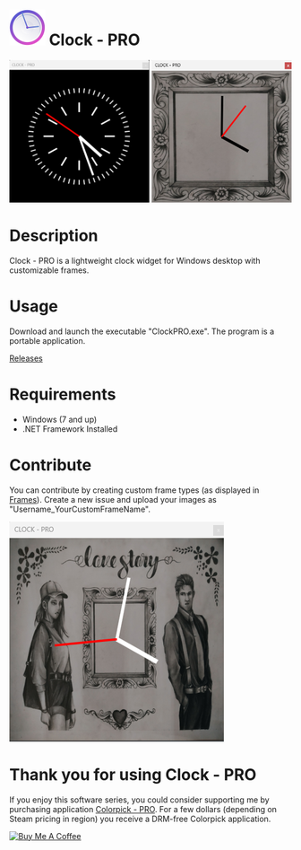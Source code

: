 # <img src="https://raw.githubusercontent.com/jetspiking/ClockPRO/main/Press/Icon.png" width="64" height="64"> Clock - PRO
<img src="https://raw.githubusercontent.com/jetspiking/ClockPRO/main/Screenshots/Screenshot2.png" Width="250">  <img src="https://raw.githubusercontent.com/jetspiking/ClockPRO/main/Screenshots/Screenshot1.png" Width="250">

# Description
Clock - PRO is a lightweight clock widget for Windows desktop with customizable frames.

# Usage
Download and launch the executable "ClockPRO.exe". The program is a portable application.

[Releases](https://github.com/jetspiking/ClockPRO/releases)

# Requirements
- Windows (7 and up)
- .NET Framework Installed

# Contribute
You can contribute by creating custom frame types (as displayed in [Frames](https://github.com/jetspiking/ClockPRO/Frames)). Create a new issue and upload your images as "Username_YourCustomFrameName".

<img src="https://raw.githubusercontent.com/jetspiking/ClockPRO/main/Screenshots/Screenshot0.png">

# Thank you for using Clock - PRO
If you enjoy this software series, you could consider supporting me by purchasing application [Colorpick - PRO](https://store.steampowered.com/app/1388790/Colorpick__PRO). For a few dollars (depending on Steam pricing in region) you receive a DRM-free Colorpick application.

<a href="https://www.buymeacoffee.com/DustinHendriks" target="_blank"><img src="https://cdn.buymeacoffee.com/buttons/default-orange.png" alt="Buy Me A Coffee" height="41" width="174"></a>
